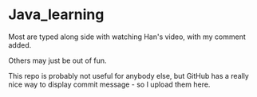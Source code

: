 # Java_learning
Most are typed along side with watching Han's video, with my comment added.

Others may just be out of fun.

This repo is probably not useful for anybody else, but 
GitHub has a really nice way to display commit message - so I upload them here.
